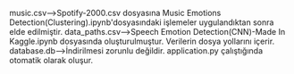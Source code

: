 music.csv-->Spotify-2000.csv dosyasına Music Emotions Detection(Clustering).ipynb'dosyasındaki işlemeler uygulandıktan sonra elde edilmiştir.
data_paths.csv-->Speech Emotion Detection(CNN)-Made In Kaggle.ipynb dosyasında oluşturulmuştur. Verilerin dosya yollarını içerir.
database.db-->İndirilmesi zorunlu değildir. application.py çalıştığında otomatik olarak oluşur.
